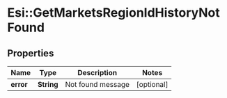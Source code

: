 # Esi::GetMarketsRegionIdHistoryNotFound

## Properties
Name | Type | Description | Notes
------------ | ------------- | ------------- | -------------
**error** | **String** | Not found message | [optional] 


